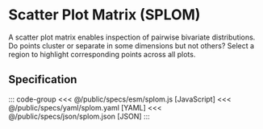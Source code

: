 <script setup>
  import { reset } from '@uwdata/vgplot';
  reset();
</script>

# Scatter Plot Matrix (SPLOM)

A scatter plot matrix enables inspection of pairwise bivariate distributions. Do points cluster or separate in some dimensions but not others? Select a region to highlight corresponding points across all plots.

<Example spec="/specs/yaml/splom.yaml" />

## Specification

::: code-group
<<< @/public/specs/esm/splom.js [JavaScript]
<<< @/public/specs/yaml/splom.yaml [YAML]
<<< @/public/specs/json/splom.json [JSON]
:::
